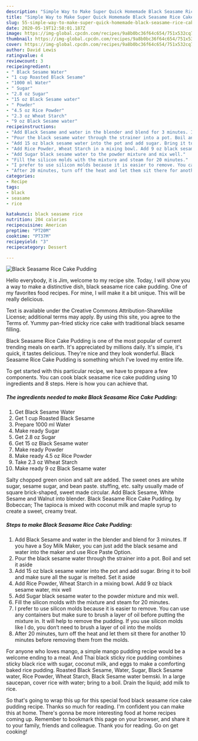```yaml
---
description: "Simple Way to Make Super Quick Homemade Black Seasame Rice Cake Pudding"
title: "Simple Way to Make Super Quick Homemade Black Seasame Rice Cake Pudding"
slug: 55-simple-way-to-make-super-quick-homemade-black-seasame-rice-cake-pudding
date: 2020-05-19T12:58:01.187Z
image: https://img-global.cpcdn.com/recipes/9a8b0bc36f64c654/751x532cq70/black-seasame-rice-cake-pudding-recipe-main-photo.jpg
thumbnail: https://img-global.cpcdn.com/recipes/9a8b0bc36f64c654/751x532cq70/black-seasame-rice-cake-pudding-recipe-main-photo.jpg
cover: https://img-global.cpcdn.com/recipes/9a8b0bc36f64c654/751x532cq70/black-seasame-rice-cake-pudding-recipe-main-photo.jpg
author: David Lewis
ratingvalue: 4
reviewcount: 3
recipeingredient:
- " Black Sesame Water"
- "1 cup Roasted Black Sesame"
- "1000 ml Water"
- " Sugar"
- "2.8 oz Sugar"
- "15 oz Black Sesame water"
- " Powder"
- "4.5 oz Rice Powder"
- "2.3 oz Wheat Starch"
- "9 oz Black Sesame water"
recipeinstructions:
- "Add Black Sesame and water in the blender and blend for 3 minutes. If you have a Soy Milk Maker, you can just add the black sesame and water into the maker and use Rice Paste Option."
- "Pour the black sesame water through the strainer into a pot. Boil and set it aside"
- "Add 15 oz black sesame water into the pot and add sugar. Bring it to boil and make sure all the sugar is melted. Set it aside"
- "Add Rice Powder, Wheat Starch in a mixing bowl. Add 9 oz black sesame water, mix well"
- "Add Sugar black sesame water to the powder mixture and mix well."
- "Fill the silicon molds with the mixture and steam for 20 minutes."
- "I prefer to use silicon molds because it is easier to remove. You can use any containers but make sure to brush a layer of oil before putting the mixture in. It will help to remove the pudding. If you use silicon molds like I do, you don‘t need to brush a layer of oil into the molds"
- "After 20 minutes, turn off the heat and let them sit there for another 10 minutes before removing them from the molds."
categories:
- Recipe
tags:
- black
- seasame
- rice

katakunci: black seasame rice 
nutrition: 204 calories
recipecuisine: American
preptime: "PT20M"
cooktime: "PT37M"
recipeyield: "3"
recipecategory: Dessert

---
```



![Black Seasame Rice Cake Pudding](https://img-global.cpcdn.com/recipes/9a8b0bc36f64c654/751x532cq70/black-seasame-rice-cake-pudding-recipe-main-photo.jpg)

Hello everybody, it is Jim, welcome to my recipe site. Today, I will show you a way to make a distinctive dish, black seasame rice cake pudding. One of my favorites food recipes. For mine, I will make it a bit unique. This will be really delicious.

Text is available under the Creative Commons Attribution-ShareAlike License; additional terms may apply. By using this site, you agree to the Terms of. Yummy pan-fried sticky rice cake with traditional black sesame filling.

Black Seasame Rice Cake Pudding is one of the most popular of current trending meals on earth. It's appreciated by millions daily. It's simple, it's quick, it tastes delicious. They're nice and they look wonderful. Black Seasame Rice Cake Pudding is something which I've loved my entire life.


To get started with this particular recipe, we have to prepare a few components. You can cook black seasame rice cake pudding using 10 ingredients and 8 steps. Here is how you can achieve that.

<!--inarticleads1-->

##### The ingredients needed to make Black Seasame Rice Cake Pudding:

1. Get  Black Sesame Water
1. Get 1 cup Roasted Black Sesame
1. Prepare 1000 ml Water
1. Make ready  Sugar
1. Get 2.8 oz Sugar
1. Get 15 oz Black Sesame water
1. Make ready  Powder
1. Make ready 4.5 oz Rice Powder
1. Take 2.3 oz Wheat Starch
1. Make ready 9 oz Black Sesame water


Salty chopped green onion and salt are added. The sweet ones are white sugar, sesame sugar, and bean paste. stuffing, etc. salty usually made of square brick-shaped, sweet made circular. Add Black Sesame, White Sesame and Walnut into blender. Black Seasame Rice Cake Pudding. by Bobeccan; The tapioca is mixed with coconut milk and maple syrup to create a sweet, creamy treat. 

<!--inarticleads2-->

##### Steps to make Black Seasame Rice Cake Pudding:

1. Add Black Sesame and water in the blender and blend for 3 minutes. If you have a Soy Milk Maker, you can just add the black sesame and water into the maker and use Rice Paste Option.
1. Pour the black sesame water through the strainer into a pot. Boil and set it aside
1. Add 15 oz black sesame water into the pot and add sugar. Bring it to boil and make sure all the sugar is melted. Set it aside
1. Add Rice Powder, Wheat Starch in a mixing bowl. Add 9 oz black sesame water, mix well
1. Add Sugar black sesame water to the powder mixture and mix well.
1. Fill the silicon molds with the mixture and steam for 20 minutes.
1. I prefer to use silicon molds because it is easier to remove. You can use any containers but make sure to brush a layer of oil before putting the mixture in. It will help to remove the pudding. If you use silicon molds like I do, you don‘t need to brush a layer of oil into the molds
1. After 20 minutes, turn off the heat and let them sit there for another 10 minutes before removing them from the molds.


For anyone who loves mango, a simple mango pudding recipe would be a welcome ending to a meal. And Thai black sticky rice pudding combines sticky black rice with sugar, coconut milk, and eggs to make a comforting baked rice pudding. Roasted Black Sesame, Water, Sugar, Black Sesame water, Rice Powder, Wheat Starch, Black Sesame water bemski. In a large saucepan, cover rice with water; bring to a boil. Drain the liquid; add milk to rice. 

So that's going to wrap this up for this special food black seasame rice cake pudding recipe. Thanks so much for reading. I'm confident you can make this at home. There's gonna be more interesting food at home recipes coming up. Remember to bookmark this page on your browser, and share it to your family, friends and colleague. Thank you for reading. Go on get cooking!
